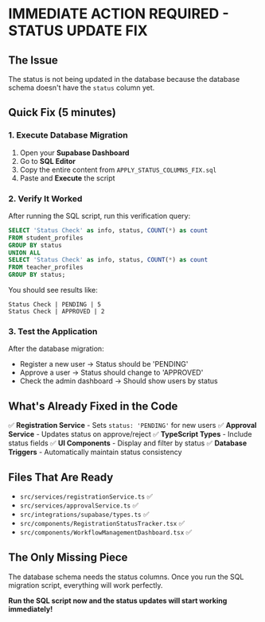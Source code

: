 # IMMEDIATE ACTION REQUIRED - STATUS UPDATE FIX

## The Issue
The status is not being updated in the database because the database schema doesn't have the `status` column yet.

## Quick Fix (5 minutes)

### 1. Execute Database Migration
1. Open your **Supabase Dashboard**
2. Go to **SQL Editor**
3. Copy the entire content from `APPLY_STATUS_COLUMNS_FIX.sql`
4. Paste and **Execute** the script

### 2. Verify It Worked
After running the SQL script, run this verification query:
```sql
SELECT 'Status Check' as info, status, COUNT(*) as count
FROM student_profiles 
GROUP BY status
UNION ALL
SELECT 'Status Check' as info, status, COUNT(*) as count
FROM teacher_profiles 
GROUP BY status;
```

You should see results like:
```
Status Check | PENDING | 5
Status Check | APPROVED | 2
```

### 3. Test the Application
After the database migration:
- Register a new user → Status should be 'PENDING'
- Approve a user → Status should change to 'APPROVED'
- Check the admin dashboard → Should show users by status

## What's Already Fixed in the Code

✅ **Registration Service** - Sets `status: 'PENDING'` for new users
✅ **Approval Service** - Updates status on approve/reject
✅ **TypeScript Types** - Include status fields
✅ **UI Components** - Display and filter by status
✅ **Database Triggers** - Automatically maintain status consistency

## Files That Are Ready

- `src/services/registrationService.ts` ✅
- `src/services/approvalService.ts` ✅  
- `src/integrations/supabase/types.ts` ✅
- `src/components/RegistrationStatusTracker.tsx` ✅
- `src/components/WorkflowManagementDashboard.tsx` ✅

## The Only Missing Piece

The database schema needs the status columns. Once you run the SQL migration script, everything will work perfectly.

**Run the SQL script now and the status updates will start working immediately!**

